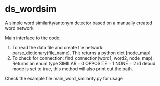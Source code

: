# ds_wordsim
A simple word similarity/antonym detector based on a manually created word network


Main interface to the code:

1) To read the data file and create the network: parse_dictionary(file_name). This returns a python dict [node_map]
2) To check for connection: find_connection(word1, word2, node_map). Returns an enum type
    SIMILAR = 0
    OPPOSITE = 1
    NONE = 2
    id debud mode is set to true, this method will also print out the path.

Check the example file main_word_similarity.py for usage